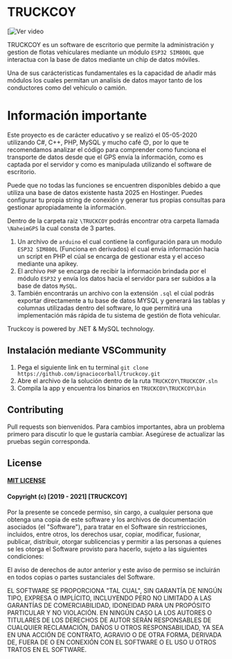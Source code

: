 # TRUCKCOY

[![Ver video]([https://youtu.be/vt5fpE0bzSY])

TRUCKCOY es un software de escritorio que permite la administración y gestion de flotas vehiculares mediante un módulo `ESP32 SIM800L` que interactua con la base de datos mediante un chip de datos móviles. 

Una de sus carácteristicas fundamentales es la capacidad de añadir más módulos los cuales permitan un analísis de datos mayor tanto de los conductores como del vehículo o camión.

# Información importante
Este proyecto es de carácter educativo y se realizó el 05-05-2020 utilizando C#, C++, PHP, MySQL y mucho café 😊, por lo que te recomendamos analizar el código para comprender como funciona el transporte de datos desde que el GPS envía la información, como es captada por el servidor y como es manipulada utilizando el software de escritorio.

Puede que no todas las funciones se encuentren disponibles debido a que utiliza una base de datos existente hasta 2025 en Hostinger. Puedes configurar tu propia string de conexión y generar tus propias consultas para gestionar apropiadamente la información.

Dentro de la carpeta raiz `\TRUCKCOY` podrás encontrar otra carpeta llamada `\NaheimGPS` la cual consta de 3 partes.
1. Un archivo de `arduino` el cual contiene la configuración para un modulo `ESP32 SIM800L` (Funciona en derivados) el cual envía información hacia un script en PHP el cúal se encarga de gestionar esta y el acceso mediante una apikey.
2. El archivo `PHP` se encarga de recibir la información brindada por el módulo `ESP32` y envía los datos hacia el servidor para ser subidos a la base de datos `MySQL`.
3. También encontrarás un archivo con la extensión `.sql` el cúal podrás exportar directamente a tu base de datos MYSQL y generará las tablas y columnas utilizadas dentro del software, lo que permitirá una implementación más rápida de tu sistema de gestión de flota vehicular.

Truckcoy is powered by .NET & MySQL technology.

## Instalación mediante VSCommunity
1. Pega el siguiente link en tu terminal
    `git clone https://github.com/ignaciocorball/truckcoy.git`
2. Abre el archivo de la solución dentro de la ruta `TRUCKCOY\TRUCKCOY.sln`
3. Compila la app y encuentra los binarios en `TRUCKCOY\TRUCKCOY\bin`

## Contributing
Pull requests son bienvenidos. Para cambios importantes, abra un problema primero para discutir lo que le gustaría cambiar.
Asegúrese de actualizar las pruebas según corresponda.

## License

#### [MIT LICENSE](https://choosealicense.com/licenses/mit/)
#### Copyright (c) [2019 - 2021] [TRUCKCOY]

Por la presente se concede permiso, sin cargo, a cualquier persona que obtenga una copia
de este software y los archivos de documentación asociados (el "Software"), para tratar
en el Software sin restricciones, incluidos, entre otros, los derechos
usar, copiar, modificar, fusionar, publicar, distribuir, otorgar sublicencias y permitir a las personas a quienes se les otorga el Software
provisto para hacerlo, sujeto a las siguientes condiciones:

El aviso de derechos de autor anterior y este aviso de permiso se incluirán en todos
copias o partes sustanciales del Software.

EL SOFTWARE SE PROPORCIONA "TAL CUAL", SIN GARANTÍA DE NINGÚN TIPO, EXPRESA O
IMPLÍCITO, INCLUYENDO PERO NO LIMITADO A LAS GARANTÍAS DE COMERCIABILIDAD,
IDONEIDAD PARA UN PROPÓSITO PARTICULAR Y NO VIOLACIÓN. EN NINGÚN CASO LA
LOS AUTORES O TITULARES DE LOS DERECHOS DE AUTOR SERÁN RESPONSABLES DE CUALQUIER RECLAMACIÓN, DAÑOS U OTROS
RESPONSABILIDAD, YA SEA EN UNA ACCIÓN DE CONTRATO, AGRAVIO O DE OTRA FORMA, DERIVADA DE,
FUERA DE O EN CONEXIÓN CON EL SOFTWARE O EL USO U OTROS TRATOS EN EL
SOFTWARE.
